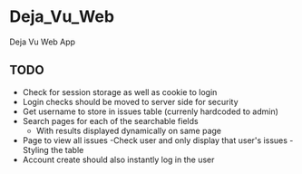 # Deja_Vu_Web
Deja Vu Web App

## TODO
* Check for session storage as well as cookie to login
* Login checks should be moved to server side for security
* Get username to store in issues table (currenly hardcoded to admin)
* Search pages for each of the searchable fields
	- With results displayed dynamically on same page
* Page to view all issues
	-Check user and only display that user's issues
	-Styling the table
* Account create should also instantly log in the user
